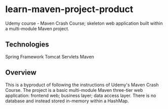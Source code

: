# learn-maven-project-product
Udemy course - Maven Crash Course; skeleton web application built within a multi-module Maven project.

## Technologies
Spring Framework
Tomcat
Servlets
Maven

## Overview
This is a byproduct of following the instructions of Udemy's Maven Crash Course. The project is a basic multi-module Maven three-tier web application: frontend web; business layer; data access layer. There is no database and instead stored in-memory within a HashMap.
